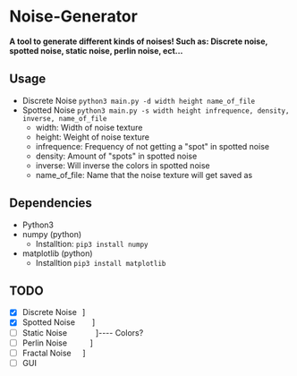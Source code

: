 # Noise-Generator
**A tool to generate different kinds of noises! Such as: Discrete noise, spotted noise, static noise, perlin noise, ect...**


## Usage
- Discrete Noise
    ```python3 main.py -d width height name_of_file```
- Spotted Noise
    ```python3 main.py -s width height infrequence, density, inverse, name_of_file```
  - width: Width of noise texture
  - height: Weight of noise texture
  - infrequence: Frequency of not getting a "spot" in spotted noise
  - density: Amount of "spots" in spotted noise
  - inverse: Will inverse the colors in spotted noise
  - name_of_file: Name that the noise texture will get saved as
 
## Dependencies
  - Python3
  - numpy (python)
    - Installtion: ```pip3 install numpy```
  - matplotlib (python)
    - Installtion ```pip3 install matplotlib```

## TODO
  - [x] Discrete Noise⠀]
  - [x] Spotted Noise⠀⠀⠀]
  - [ ] Static Noise⠀⠀⠀⠀⠀]---- Colors?
  - [ ] Perlin Noise⠀⠀⠀⠀]
  - [ ] Fractal Noise⠀⠀]
  - [ ] GUI
